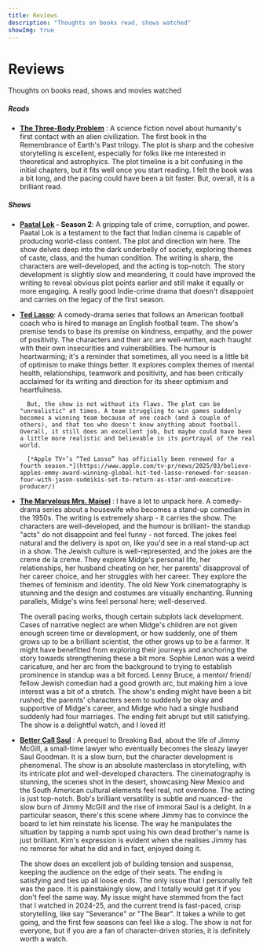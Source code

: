 ```yaml
---
title: Reviews
description: "Thoughts on books read, shows watched"
showImg: true
---
```


# Reviews 

Thoughts on books read, shows and movies watched


##### Reads

- **[The Three-Body Problem](https://www.goodreads.com/book/show/20518872-the-three-body-problem)** : A science fiction novel about humanity's first contact with an alien civilization. The first book in the Remembrance of Earth's Past trilogy. The plot is sharp and the cohesive storytelling is excellent, especially for folks like me interested in theoretical and astrophyics. The plot timeline is a bit confusing in the initial chapters, but it fits well once you start reading. I felt the book was a bit long, and the pacing could have been a bit faster. But, overall, it is a brilliant read.


<!-- The dark forest *- Cixin Liu*: The second book in the Remembrance of Earth's Past trilogy, about humanity's response to an alien invasion.  -->
<!-- -  Dune *- Frank Herbert*: A science fiction novel about the desert planet Arrakis and its valuable spice melange.  -->

<!-- *Pending:*

-  The hitchhiker's guide to the galaxy *- Douglas Adams*
-  All the light we cannot see *- Anthony Doerr*
-  Ichigo Ichie *- Hector Garcia and Francesc Miralles*
-  Death's end *- Cixin Liu* 
-  The restaurant at the end of the universe *- Douglas Adams*
-  Life, the universe and everything *- Douglas Adams*
-  So long, and thanks for all the fish *- Douglas Adams*
-  Mostly harmless *- Douglas Adams*
-  And another thing... *- Eoin Colfer* -->

##### Shows

- **[Paatal Lok](https://www.imdb.com/title/tt9680440/) - Season 2**: A gripping tale of crime, corruption, and power. Paatal Lok is a testament to the fact that Indian cinema is capable of producing world-class content. The plot and direction win here. The show delves deep into the dark underbelly of society, exploring themes of caste, class, and the human condition. The writing is sharp, the characters are well-developed, and the acting is top-notch. The story development is slightly slow and meandering, it could have improved the writing to reveal obvious plot points earlier and still make it equally or more engaging.
A really good Indie-crime drama that doesn't disappoint and carries on the legacy of the first season.

- **[Ted Lasso](https://www.imdb.com/title/tt10986410/)**: A comedy-drama series that follows an American football coach who is hired to manage an English football team. The show's premise tends to base its premise on kindness, empathy, and the power of positivity. The characters and their arc are well-written, each fraught with their own insecurities and vulnerabilities. The humour is heartwarming; it's a reminder that sometimes, all you need is a little bit of optimism to make things better. It explores complex themes of mental health, relationships, teamwork and positivity, and has been critically acclaimed for its writing and direction for its sheer optimism and heartfulness.

		But, the show is not without its flaws. The plot can be "unrealistic" at times. A team struggling to win games suddenly becomes a winning team because of one coach (and a couple of others), and that too who doesn't know anything about football. Overall, it still does an excellent job, but maybe could have been a little more realistic and believable in its portrayal of the real world. 
		
		[*Apple TV+’s “Ted Lasso” has officially been renewed for a fourth season.*](https://www.apple.com/tv-pr/news/2025/03/believe-apples-emmy-award-winning-global-hit-ted-lasso-renewed-for-season-four-with-jason-sudeikis-set-to-return-as-star-and-executive-producer/)

- **[The Marvelous Mrs. Maisel](https://www.imdb.com/title/tt5788792/)** : I have a lot to unpack here. A comedy-drama series about a housewife who becomes a stand-up comedian in the 1950s. The writing is extremely sharp - it carries the show. The characters are well-developed, and the humour is brilliant- the standup "acts" do not disappoint and feel funny - not forced. The jokes feel natural and the delivery is spot on, like you'd see in a real stand-up act in a show. The Jewish culture is well-represented, and the jokes are the creme de la creme. They explore Midge's personal life, her relationships, her husband cheating on her, her parents' disapproval of her career choice, and her struggles with her career. They explore the themes of feminism and identity. The old New York cinematography is stunning and the design and costumes are visually enchanting. Running parallels, Midge's wins feel personal here; well-deserved. 

	The overall pacing works, though certain subplots lack development. Cases of narrative neglect are when Midge's children are not given enough screen time or development, or how suddenly, one of them grows up to be a brilliant scientist, the other grows up to be a farmer. It might have benefitted from exploring their journeys and anchoring the story towards strengthening these a bit more. Sophie Lenon was a weird caricature, and her arc from the background to trying to establish prominence in standup was a bit forced. Lenny Bruce, a mentor/ friend/ fellow Jewish comedian had a good growth arc, but making him a love interest was a bit of a stretch. The show's ending might have been a bit rushed; the parents' characters seem to suddenly be okay and supportive of Midge's career, and Midge who had a single husband suddenly had four marriages. The ending felt abrupt but still satisfying. The show is a delightful watch, and I loved it!


- **[Better Call Saul](https://www.imdb.com/title/tt3032476/)** : A prequel to Breaking Bad, about the life of Jimmy McGill, a small-time lawyer who eventually becomes the sleazy lawyer Saul Goodman. It is a slow burn, but the character development is phenomenal. The show is an absolute masterclass in storytelling, with its intricate plot and well-developed characters. The cinematography is stunning, the scenes shot in the desert, showcasing New Mexico and the South American cultural elements feel real, not overdone. The acting is just top-notch. Bob's brilliant versatility is subtle and nuanced- the slow burn of Jimmy McGill and the rise of immoral Saul is a delight. In a particular season, there's this scene where Jimmy has to convince the board to let him reinstate his license. The way he manipulates the situation by tapping a numb spot using his own dead brother's name is just brilliant. Kim's expression is evident when she realises Jimmy has no remorse for what he did and in fact, enjoyed doing it.

	The show does an excellent job of building tension and suspense, keeping the audience on the edge of their seats. The ending is satisfying and ties up all loose ends. The only issue that I personally felt was the pace. It is painstakingly slow, and I totally would get it if you don't feel the same way. My issue might have stemmed from the fact that I watched in 2024-25, and the current trend is fast-paced, crisp storytelling, like say "Severance" or "The Bear". It takes a while to get going, and the first few seasons can feel like a slog. The show is not for everyone, but if you are a fan of character-driven stories, it is definitely worth a watch.


<!-- - **Gossip Girl** *- Josh Schwartz*: A teen drama series about privileged high school students in New York City. It's a guilty pleasure, and I admit I was a bit sceptical about watching this show; I usually avoid dramas like this. 

The show is a guilty pleasure, with its over-the-top drama and glamorous lifestyle. The characters are well-developed, and the acting is decent. The plot is predictable at times, but it is still entertaining. The show does an excellent job of exploring themes of friendship, love, and betrayal. The writing is sharp, and the humour is witty. The show is a bit unrealistic at times, but it is still enjoyable. -->

<!-- 

-   The Bear *- Christopher Storer*: A dark comedy about an award-winning chef who returns to his hometown of Chicago to manage the chaotic kitchen at his deceased brother's sandwich shop.  -->

<!-- *Pending:*

-   Attack on Titan *- Hajime Isayama*: An anime about humanity's fight against giant humanoid creatures known as Titans.
-   Shogun *- James Clavell*: A miniseries based on the novel of the same name, about an English sailor who becomes a samurai in feudal Japan.
-   The Mandalorian *- Jon Favreau*: A Star Wars series set after the fall of the Empire, following the adventures of a lone bounty hunter in the outer reaches of the galaxy. -->

<!--Left somewhere in between, yet to pick up:-     The Witcher *- Lauren Schmidt Hissrich*: A fantasy series based on the book series of the same name by Andrzej Sapkowski.-   Peaky Blinders *- Steven Knight*: A crime drama set in post-WWI Birmingham, UK.-   Shameless *- Paul Abbott*: A comedy-drama about a dysfunctional family.-   Sweet Tooth *- Jim Mickle*: A post-apocalyptic fairy tale about a hybrid animal-human child.-   Farzi *- Raj Nidimoru and Krishna D.K.*: A crime thriller set in Mumbai, India about a con artist replicating currency notes.-->